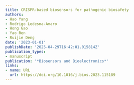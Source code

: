 ```yaml
---
title: CRISPR-based biosensors for pathogenic biosafety
authors:
- Hao Yang
- Rodrigo Ledesma‐Amaro
- Hong Gao
- Yao Ren
- Ruijie Deng
date: '2023-01-01'
publishDate: '2025-04-29T16:42:01.015814Z'
publication_types:
- manuscript
publication: '*Biosensors and Bioelectronics*'
links:
- name: URL
  url: https://doi.org/10.1016/j.bios.2023.115189
---
```

